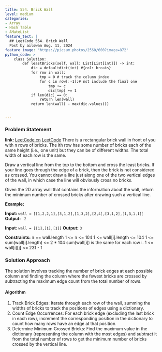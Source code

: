 ```yaml
---
title: 554. Brick Wall
level: medium
categories:
- Array
- Hash Table
- AMateList
feature_text: |
  ## LeetCode 554. Brick Wall
  Post by ailswan Aug. 11, 2024
feature_image: "https://picsum.photos/2560/600?image=872"
python_code: >
    class Solution:
        def leastBricks(self, wall: List[List[int]]) -> int:
            dic = defaultdict(int) #{col: breaks}
            for row in wall:
                tmp = 0 # track the column index
                for c in row[:-1]:# not include the final one 
                    tmp += c
                    dic[tmp] += 1
            if len(dic) == 0:
                return len(wall)
            return len(wall) - max(dic.values())


---
```


### Problem Statement
**link:**
[LeetCode.cn](https://leetcode.cn/problems/brick-wall/)
[LeetCode](https://leetcode.com/brick-wall/)
There is a rectangular brick wall in front of you with n rows of bricks. The ith row has some number of bricks each of the same height (i.e., one unit) but they can be of different widths. The total width of each row is the same.

Draw a vertical line from the top to the bottom and cross the least bricks. If your line goes through the edge of a brick, then the brick is not considered as crossed. You cannot draw a line just along one of the two vertical edges of the wall, in which case the line will obviously cross no bricks.

Given the 2D array wall that contains the information about the wall, return the minimum number of crossed bricks after drawing such a vertical line.

**Example:**

**Input:** `wall = [[1,2,2,1],[3,1,2],[1,3,2],[2,4],[3,1,2],[1,3,1,1]]`
**Output:** ` 2`

**Input:** `wall = [[1],[1],[1]]`
**Output:** `3`

**Constraints:**
n == wall.length
1 <= n <= 104
1 <= wall[i].length <= 104
1 <= sum(wall[i].length) <= 2 * 104
sum(wall[i]) is the same for each row i.
1 <= wall[i][j] <= 231 - 1
 
### Solution Approach
The solution involves tracking the number of brick edges at each possible column and finding the column where the fewest bricks are crossed by subtracting the maximum edge count from the total number of rows.

#### Algorithm
1. Track Brick Edges: Iterate through each row of the wall, summing the widths of bricks to track the positions of edges using a dictionary.
2. Count Edge Occurrences: For each brick edge (excluding the last brick in each row), increment the corresponding position in the dictionary to count how many rows have an edge at that position.
3. Determine Minimum Crossed Bricks: Find the maximum value in the dictionary (representing the column with the most edges) and subtract it from the total number of rows to get the minimum number of bricks crossed by the vertical line.
